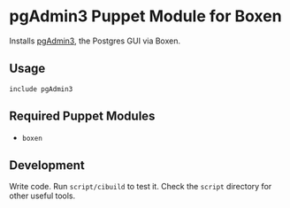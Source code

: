 # pgAdmin3 Puppet Module for Boxen

Installs [pgAdmin3](http://www.pgadmin.org/), the Postgres GUI via Boxen.

## Usage

```puppet
include pgAdmin3
```

## Required Puppet Modules

* `boxen`

## Development

Write code. Run `script/cibuild` to test it. Check the `script`
directory for other useful tools.
